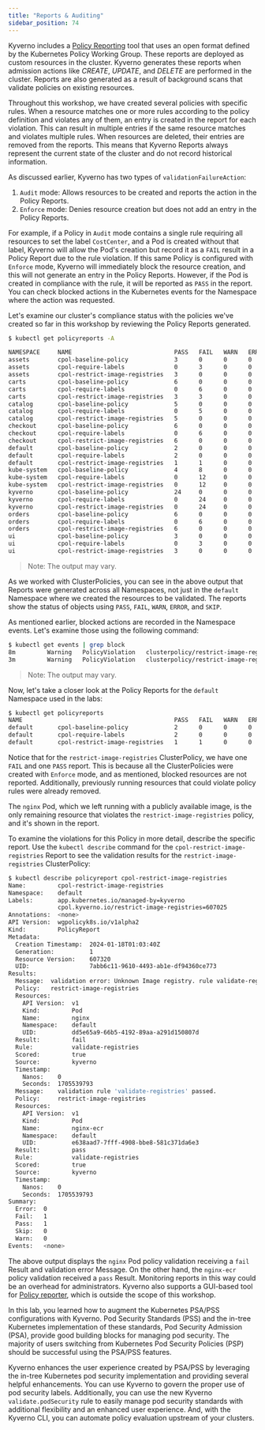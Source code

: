 ```yaml
---
title: "Reports & Auditing"
sidebar_position: 74
---
```


Kyverno includes a [Policy Reporting](https://kyverno.io/docs/policy-reports/) tool that uses an open format defined by the Kubernetes Policy Working Group. These reports are deployed as custom resources in the cluster. Kyverno generates these reports when admission actions like _CREATE_, _UPDATE_, and _DELETE_ are performed in the cluster. Reports are also generated as a result of background scans that validate policies on existing resources.

Throughout this workshop, we have created several policies with specific rules. When a resource matches one or more rules according to the policy definition and violates any of them, an entry is created in the report for each violation. This can result in multiple entries if the same resource matches and violates multiple rules. When resources are deleted, their entries are removed from the reports. This means that Kyverno Reports always represent the current state of the cluster and do not record historical information.

As discussed earlier, Kyverno has two types of `validationFailureAction`:

1. `Audit` mode: Allows resources to be created and reports the action in the Policy Reports.
2. `Enforce` mode: Denies resource creation but does not add an entry in the Policy Reports.

For example, if a Policy in `Audit` mode contains a single rule requiring all resources to set the label `CostCenter`, and a Pod is created without that label, Kyverno will allow the Pod's creation but record it as a `FAIL` result in a Policy Report due to the rule violation. If this same Policy is configured with `Enforce` mode, Kyverno will immediately block the resource creation, and this will not generate an entry in the Policy Reports. However, if the Pod is created in compliance with the rule, it will be reported as `PASS` in the report. You can check blocked actions in the Kubernetes events for the Namespace where the action was requested.

Let's examine our cluster's compliance status with the policies we've created so far in this workshop by reviewing the Policy Reports generated.

```bash hook=reports
$ kubectl get policyreports -A

NAMESPACE     NAME                             PASS   FAIL   WARN   ERROR   SKIP   AGE
assets        cpol-baseline-policy             3      0      0      0       0      19m
assets        cpol-require-labels              0      3      0      0       0      27m
assets        cpol-restrict-image-registries   3      0      0      0       0      25m
carts         cpol-baseline-policy             6      0      0      0       0      19m
carts         cpol-require-labels              0      6      0      0       0      27m
carts         cpol-restrict-image-registries   3      3      0      0       0      25m
catalog       cpol-baseline-policy             5      0      0      0       0      19m
catalog       cpol-require-labels              0      5      0      0       0      27m
catalog       cpol-restrict-image-registries   5      0      0      0       0      25m
checkout      cpol-baseline-policy             6      0      0      0       0      19m
checkout      cpol-require-labels              0      6      0      0       0      27m
checkout      cpol-restrict-image-registries   6      0      0      0       0      25m
default       cpol-baseline-policy             2      0      0      0       0      19m
default       cpol-require-labels              2      0      0      0       0      13m
default       cpol-restrict-image-registries   1      1      0      0       0      13m
kube-system   cpol-baseline-policy             4      8      0      0       0      19m
kube-system   cpol-require-labels              0      12     0      0       0      27m
kube-system   cpol-restrict-image-registries   0      12     0      0       0      25m
kyverno       cpol-baseline-policy             24     0      0      0       0      19m
kyverno       cpol-require-labels              0      24     0      0       0      27m
kyverno       cpol-restrict-image-registries   0      24     0      0       0      25m
orders        cpol-baseline-policy             6      0      0      0       0      19m
orders        cpol-require-labels              0      6      0      0       0      27m
orders        cpol-restrict-image-registries   6      0      0      0       0      25m
ui            cpol-baseline-policy             3      0      0      0       0      19m
ui            cpol-require-labels              0      3      0      0       0      27m
ui            cpol-restrict-image-registries   3      0      0      0       0      25m
```

> Note: The output may vary.

As we worked with ClusterPolicies, you can see in the above output that Reports were generated across all Namespaces, not just in the `default` Namespace where we created the resources to be validated. The reports show the status of objects using `PASS`, `FAIL`, `WARN`, `ERROR`, and `SKIP`.

As mentioned earlier, blocked actions are recorded in the Namespace events. Let's examine those using the following command:

```bash
$ kubectl get events | grep block
8m         Warning   PolicyViolation   clusterpolicy/restrict-image-registries   Pod default/nginx-public: [validate-registries] fail (blocked); validation error: Unknown Image registry. rule validate-registries failed at path /spec/containers/0/image/
3m         Warning   PolicyViolation   clusterpolicy/restrict-image-registries   Pod default/nginx-public: [validate-registries] fail (blocked); validation error: Unknown Image registry. rule validate-registries failed at path /spec/containers/0/image/
```

> Note: The output may vary.

Now, let's take a closer look at the Policy Reports for the `default` Namespace used in the labs:

```bash
$ kubectl get policyreports
NAME                                           PASS   FAIL   WARN   ERROR   SKIP   AGE
default       cpol-baseline-policy             2      0      0      0       0      19m
default       cpol-require-labels              2      0      0      0       0      13m
default       cpol-restrict-image-registries   1      1      0      0       0      13m
```

Notice that for the `restrict-image-registries` ClusterPolicy, we have one `FAIL` and one `PASS` report. This is because all the ClusterPolicies were created with `Enforce` mode, and as mentioned, blocked resources are not reported. Additionally, previously running resources that could violate policy rules were already removed.

The `nginx` Pod, which we left running with a publicly available image, is the only remaining resource that violates the `restrict-image-registries` policy, and it's shown in the report.

To examine the violations for this Policy in more detail, describe the specific report. Use the `kubectl describe` command for the `cpol-restrict-image-registries` Report to see the validation results for the `restrict-image-registries` ClusterPolicy:

```bash
$ kubectl describe policyreport cpol-restrict-image-registries
Name:         cpol-restrict-image-registries
Namespace:    default
Labels:       app.kubernetes.io/managed-by=kyverno
              cpol.kyverno.io/restrict-image-registries=607025
Annotations:  <none>
API Version:  wgpolicyk8s.io/v1alpha2
Kind:         PolicyReport
Metadata:
  Creation Timestamp:  2024-01-18T01:03:40Z
  Generation:          1
  Resource Version:    607320
  UID:                 7abb6c11-9610-4493-ab1e-df94360ce773
Results:
  Message:  validation error: Unknown Image registry. rule validate-registries failed at path /spec/containers/0/image/
  Policy:   restrict-image-registries
  Resources:
    API Version:  v1
    Kind:         Pod
    Name:         nginx
    Namespace:    default
    UID:          dd5e65a9-66b5-4192-89aa-a291d150807d
  Result:         fail
  Rule:           validate-registries
  Scored:         true
  Source:         kyverno
  Timestamp:
    Nanos:    0
    Seconds:  1705539793
  Message:    validation rule 'validate-registries' passed.
  Policy:     restrict-image-registries
  Resources:
    API Version:  v1
    Kind:         Pod
    Name:         nginx-ecr
    Namespace:    default
    UID:          e638aad7-7fff-4908-bbe8-581c371da6e3
  Result:         pass
  Rule:           validate-registries
  Scored:         true
  Source:         kyverno
  Timestamp:
    Nanos:    0
    Seconds:  1705539793
Summary:
  Error:  0
  Fail:   1
  Pass:   1
  Skip:   0
  Warn:   0
Events:   <none>
```

The above output displays the `nginx` Pod policy validation receiving a `fail` Result and validation error Message. On the other hand, the `nginx-ecr` policy validation received a `pass` Result. Monitoring reports in this way could be an overhead for administrators. Kyverno also supports a GUI-based tool for [Policy reporter](https://kyverno.github.io/policy-reporter/core/targets/#policy-reporter-ui), which is outside the scope of this workshop.

In this lab, you learned how to augment the Kubernetes PSA/PSS configurations with Kyverno. Pod Security Standards (PSS) and the in-tree Kubernetes implementation of these standards, Pod Security Admission (PSA), provide good building blocks for managing pod security. The majority of users switching from Kubernetes Pod Security Policies (PSP) should be successful using the PSA/PSS features.

Kyverno enhances the user experience created by PSA/PSS by leveraging the in-tree Kubernetes pod security implementation and providing several helpful enhancements. You can use Kyverno to govern the proper use of pod security labels. Additionally, you can use the new Kyverno `validate.podSecurity` rule to easily manage pod security standards with additional flexibility and an enhanced user experience. And, with the Kyverno CLI, you can automate policy evaluation upstream of your clusters.
